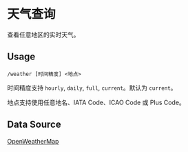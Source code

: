 # 天气查询

查看任意地区的实时天气。

## Usage

``` 
/weather [时间精度] <地点>
```

时间精度支持 `hourly`, `daily`, `full`, `current`。默认为 `current`。

地点支持使用任意地名、IATA Code、ICAO Code 或 Plus Code。

## Data Source

[OpenWeatherMap](https://openweathermap.org/)

